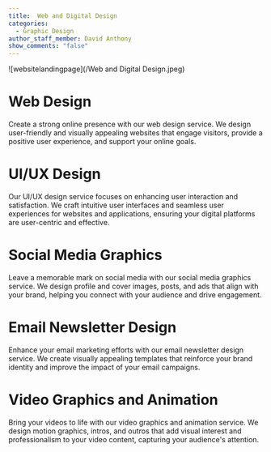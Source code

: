 ```yaml
---
title:  Web and Digital Design
categories:
  - Graphic Design
author_staff_member: David Anthony
show_comments: "false"
---
```


![websitelandingpage](/Web and Digital Design.jpeg) 

# Web Design

Create a strong online presence with our web design service. We design user-friendly and visually appealing websites that engage visitors, provide a positive user experience, and support your online goals.

# UI/UX Design

Our UI/UX design service focuses on enhancing user interaction and satisfaction. We craft intuitive user interfaces and seamless user experiences for websites and applications, ensuring your digital platforms are user-centric and effective.

# Social Media Graphics

Leave a memorable mark on social media with our social media graphics service. We design profile and cover images, posts, and ads that align with your brand, helping you connect with your audience and drive engagement.

# Email Newsletter Design

Enhance your email marketing efforts with our email newsletter design service. We create visually appealing templates that reinforce your brand identity and improve the impact of your email campaigns.

# Video Graphics and Animation

Bring your videos to life with our video graphics and animation service. We design motion graphics, intros, and outros that add visual interest and professionalism to your video content, capturing your audience's attention.
